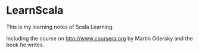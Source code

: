 # LearnScala

This is my learning notes of Scala Learning.

Including the course on http://www.coursera.org by Martin Odersky and the book he writes.
